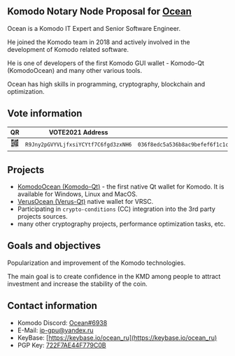 ## Komodo Notary Node Proposal for <u>**Ocean**</u>

Ocean is a Komodo IT Expert and Senior Software Engineer.

He joined the Komodo team in 2018 and actively involved in the development of Komodo related software. 

He is one of developers of the first Komodo GUI wallet - Komodo-Qt (KomodoOcean) and many other various tools.

Ocean has high skills in programming, cryptography, blockchain and optimization. 

## Vote information

|              QR              |           VOTE2021 Address           |                            Pubkey                            | Region |
| :--------------------------: | :----------------------------------: | :----------------------------------------------------------: | :----: |
| <img src=".\qr_vote.png"  /> | `R9Jny2pGVYVLjfxsiYCYtf7C6fgd3zxNH6` | `036f8edc5a536b8ac9befef6f1c1c940d692e5e3dcb53bcdb6c897e80c5566cc61` | **AR** |

## Projects

- [KomodoOcean (Komodo-Qt)](https://github.com/DeckerSU/KomodoOcean) - the first native Qt wallet for Komodo. It is available for Windows, Linux and MacOS.
- [VerusOcean (Verus-Qt)](https://download.kmd.sh/verus/) native wallet for VRSC.
- Participating in `crypto-conditions` (CC) integration into the 3rd party projects sources.
- many other cryptography projects, performance optimization tasks, etc.

## Goals and objectives

Popularization and improvement of the Komodo technologies.

The main goal is to create confidence in the KMD among people to attract investment and increase the stability of the coin.

## Contact information

 - Komodo Discord: [Ocean#6938](https://komodoplatform.com/discord)
 - E-Mail: ip-gpu@yandex.ru
 - KeyBase: [https://keybase.io/ocean_ru](https://keybase.io/ocean_ru)
 - PGP Key: [722F7AE44F779C0B](https://keybase.io/ocean_ru/pgp_keys.asc)
